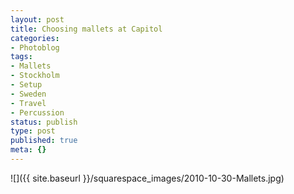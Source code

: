 ```yaml
---
layout: post
title: Choosing mallets at Capitol
categories:
- Photoblog
tags:
- Mallets
- Stockholm
- Setup
- Sweden
- Travel
- Percussion
status: publish
type: post
published: true
meta: {}
---
```


![]({{ site.baseurl }}/squarespace_images/2010-10-30-Mallets.jpg)
